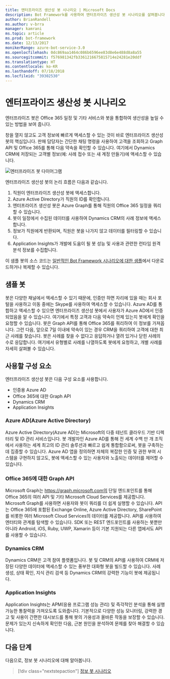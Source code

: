 ```yaml
---
title: 엔터프라이즈 생산성 봇 시나리오 | Microsoft Docs
description: Bot Framework를 사용하여 엔터프라이즈 생산성 봇 시나리오를 살펴봅니다.
author: BrianRandell
ms.author: v-brra
manager: kamrani
ms.topic: article
ms.prod: bot-framework
ms.date: 12/13/2017
monikerRange: azure-bot-service-3.0
ms.openlocfilehash: 0dc869aa1464c086b6596ee83d8e6e488d8a8a55
ms.sourcegitcommit: f576981342fb3361216675815714e24281e20ddf
ms.translationtype: HT
ms.contentlocale: ko-KR
ms.lasthandoff: 07/18/2018
ms.locfileid: "39302530"
---
```

# <a name="enterprise-productivity-bot-scenario"></a>엔터프라이즈 생산성 봇 시나리오
엔터프라이즈 봇은 Office 365 일정 및 기타 서비스와 봇을 통합하여 생산성을 높일 수 있는 방법을 보여 줍니다.

창을 열지 않고도 고객 정보에 빠르게 액세스할 수 있는 것이 바로 엔터프라이즈 생산성 봇의 핵심입니다. 판매 담당자는 간단한 채팅 명령을 사용하여 고객을 조회하고 Graph API 및 Office 365를 통해 다음 약속을 확인할 수 있습니다. 여기에서 Dynamics CRM에 저장되는 고객별 정보(예: 사례 접수 또는 새 계정 만들기)에 액세스할 수 있습니다.

![엔터프라이즈 봇 다이어그램](~/media/scenarios/bot-service-scenario-enterprise-bot.png)

엔터프라이즈 생산성 봇의 논리 흐름은 다음과 같습니다.

1. 직원이 엔터프라이즈 생산성 봇에 액세스합니다.
2. Azure Active Directory가 직원의 ID를 확인합니다.
3. 엔터프라이즈 생산성 봇은 Azure Graph를 통해 직원의 Office 365 일정을 쿼리할 수 있습니다.
4. 봇이 일정에서 수집된 데이터를 사용하여 Dynamics CRM의 사례 정보에 액세스합니다.
5. 정보가 직원에게 반환되며, 직원은 봇을 나가지 않고 데이터를 필터링할 수 있습니다.
6. Application Insights가 개발에 도움이 될 봇 성능 및 사용과 관련한 런타임 원격 분석 정보를 수집합니다.

이 샘플 봇의 소스 코드는 [일반적인 Bot Framework 시나리오에 대한 샘플](https://aka.ms/bot/scenarios)에서 다운로드하거나 복제할 수 있습니다.

## <a name="sample-bot"></a>샘플 봇
봇은 다양한 채널에서 액세스할 수 있기 때문에, 인증만 하면 자리에 있을 때는 회사 포털을 사용하고 이동 중에는 Skype를 사용하여 액세스할 수 있습니다. Azure AD를 통합하고 액세스할 수 있으면 엔터프라이즈 생산성 봇에서 사용자가 Azure AD에서 인증되었음을 알 수 있습니다. 여기에서 특정 고객과 다음 약속이 언제 있는지 봇에게 확인을 요청할 수 있습니다. 봇은 Graph API를 통해 Office 365를 쿼리하여 이 정보를 가져옵니다. 그런 다음, 앞으로 7일 이내에 약속이 있는 경우 CRM을 쿼리하여 고객에 대한 최근 사례를 찾습니다. 봇은 사례를 찾을 수 없다고 응답하거나 열려 있거나 닫힌 사례의 수로 응답합니다. 여기에서 유형별로 사례를 나열하도록 봇에게 요청하고, 개별 사례를 자세히 살펴볼 수 있습니다.

## <a name="components-youll-use"></a>사용할 구성 요소
엔터프라이즈 생산성 봇은 다음 구성 요소를 사용합니다.
-   인증용 Azure AD
-   Office 365에 대한 Graph API
-   Dynamics CRM
-   Application Insights

### <a name="azure-active-directory-azure-ad"></a>Azure AD(Azure Active Directory)
Azure Active Directory(Azure AD)는 Microsoft의 다중 테넌트 클라우드 기반 디렉터리 및 ID 관리 서비스입니다. 봇 개발자인 Azure AD를 통해 전 세계 수백 만 개 조직에서 사용하는 세계 최고의 ID 관리 솔루션과 빠르고 쉽게 통합함으로써, 봇을 구축하는 데 집중할 수 있습니다. Azure AD 앱을 정의하면 자체의 복잡한 인증 및 권한 부여 시스템을 구현하지 않고도, 봇에 액세스할 수 있는 사용자와 노출되는 데이터를 제어할 수 있습니다.

### <a name="graph-api-to-office-365"></a>Office 365에 대한 Graph API
Microsoft Graph는 https://graph.microsoft.com의 단일 엔드포인트를 통해 Office 365의 여러 API 및 기타 Microsoft Cloud Services를 제공합니다. Microsoft Graph를 사용하면 사용자와 봇이 쿼리를 더 쉽게 실행할 수 있습니다. API는 Office 365에 포함된 Exchange Online, Azure Active Directory, SharePoint를 비롯한 여러 Microsoft Cloud Services의 데이터를 제공합니다. API를 사용하여 엔터티와 관계를 탐색할 수 있습니다. SDK 또는 REST 엔드포인트를 사용하는 봇뿐만 아니라 Android, iOS, Ruby, UWP, Xamarin 등이 기본 지원되는 다른 앱에서도 API를 사용할 수 있습니다.

### <a name="dynamics-crm"></a>Dynamics CRM
Dynamics CRM은 고객 참여 플랫폼입니다. 봇 및 CRM의 API를 사용하여 CRM에 저장된 다양한 데이터에 액세스할 수 있는 풍부한 대화형 봇을 빌드할 수 있습니다. 사례 생성, 상태 확인, 지식 관리 검색 등 Dynamics CRM의 강력한 기능이 봇에 제공됩니다.

### <a name="application-insights"></a>Application Insights
Application Insights는 APM(응용 프로그램 성능 관리) 및 즉각적인 분석을 통해 실행 가능한 통찰력을 가져오도록 도와줍니다. 기본적으로 다양한 성능 모니터링, 강력한 경고 및 사용이 간편한 대시보드를 통해 봇의 가용성과 올바른 작동을 보장할 수 있습니다. 문제가 있는지 신속하게 확인한 다음, 근본 원인을 분석하여 문제를 찾아 해결할 수 있습니다.

## <a name="next-steps"></a>다음 단계
다음으로, 정보 봇 시나리오에 대해 알아봅니다.

> [!div class="nextstepaction"]
> [정보 봇 시나리오](bot-service-scenario-informational.md)
